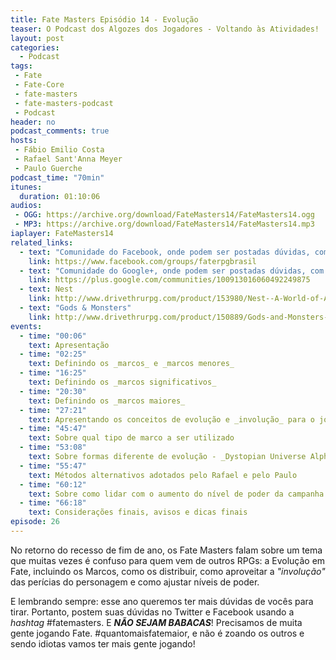 ```yaml
---
title: Fate Masters Episódio 14 - Evolução
teaser: O Podcast dos Algozes dos Jogadores - Voltando às Atividades!
layout: post
categories:
  - Podcast
tags:
 - Fate
 - Fate-Core
 - fate-masters
 - fate-masters-podcast
 - Podcast
header: no
podcast_comments: true 
hosts:
 - Fábio Emilio Costa
 - Rafael Sant'Anna Meyer
 - Paulo Guerche
podcast_time: "70min"
itunes:
  duration: 01:10:06
audios:
 - OGG: https://archive.org/download/FateMasters14/FateMasters14.ogg
 - MP3: https://archive.org/download/FateMasters14/FateMasters14.mp3
iaplayer: FateMasters14
related_links:
  - text: "Comunidade do Facebook, onde podem ser postadas dúvidas, com a _hashtag_ #fatemasters"
    link: https://www.facebook.com/groups/faterpgbrasil
  - text: "Comunidade do Google+, onde podem ser postadas dúvidas, com a _hashtag_ #fatemasters"
    link: https://plus.google.com/communities/100913016060492249875
  - text: Nest
    link: http://www.drivethrurpg.com/product/153980/Nest--A-World-of-Adventure-for-Fate-Core
  - text: "Gods & Monsters"
    link: http://www.drivethrurpg.com/product/150889/Gods-and-Monsters--A-World-of-Adventure-for-Fate-Core
events:
  - time: "00:06"
    text: Apresentação 
  - time: "02:25"
    text: Definindo os _marcos_ e _marcos menores_
  - time: "16:25"
    text: Definindo os _marcos significativos_
  - time: "20:30"
    text: Definindo os _marcos maiores_
  - time: "27:21"
    text: Apresentando os conceitos de evolução e _involução_ para o jogador veterano
  - time: "45:47"
    text: Sobre qual tipo de marco a ser utilizado
  - time: "53:08"
    text: Sobre formas diferente de evolução - _Dystopian Universe Alpha Playtest_ e _Nest_
  - time: "55:47"
    text: Métodos alternativos adotados pelo Rafael e pelo Paulo
  - time: "60:12"
    text: Sobre como lidar com o aumento do nível de poder da campanha
  - time: "66:18"
    text: Considerações finais, avisos e dicas finais
episode: 26
---
```


No retorno do recesso de fim de ano, os Fate Masters falam sobre um tema que muitas vezes é confuso para quem vem de outros RPGs: a Evolução em Fate, incluindo os Marcos, como os distribuir, como aproveitar a _"involução"_ das perícias do personagem e como ajustar níveis de poder.

E lembrando sempre: esse ano queremos ter mais dúvidas de vocês para tirar. Portanto, postem suas dúvidas no Twitter e Facebook usando a _hashtag_ #fatemasters. E ***NÃO SEJAM BABACAS***! Precisamos de muita gente jogando Fate. #quantomaisfatemaior, e não é zoando os outros e sendo idiotas vamos ter mais gente jogando!
